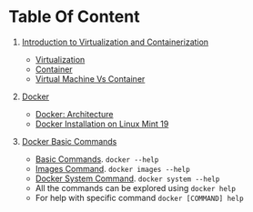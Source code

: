 # Table Of Content

1. [Introduction to Virtualization and Containerization](https://github.com/sbhusal123/Docker-And-Containerization/blob/master/Introduction%20to%20Virtualization%20and%20Containerization%20.md)
    - [Virtualization](https://github.com/sbhusal123/Docker-And-Containerization/blob/master/Introduction%20to%20Virtualization%20and%20Containerization%20.md#i-virtualization)
    - [Container](https://github.com/sbhusal123/Docker-And-Containerization/blob/master/Introduction%20to%20Virtualization%20and%20Containerization%20.md#ii-container)
    - [Virtual Machine Vs Container](https://github.com/sbhusal123/Docker-And-Containerization/blob/master/Introduction%20to%20Virtualization%20and%20Containerization%20.md#virtual-machine-vs--container)
    
2. [Docker](https://github.com/sbhusal123/Docker-And-Containerization/blob/master/Docker.md)
    - [Docker: Architecture](https://github.com/sbhusal123/Docker-And-Containerization/blob/master/Docker.md#1-docker-architecture)
    - [Docker Installation on Linux Mint 19](https://computingforgeeks.com/install-docker-and-docker-compose-on-linux-mint-19/)

3. [Docker Basic Commands](https://github.com/sbhusal123/Docker-And-Containerization/blob/master/Docker%20Basic%20Commands.md)
    - [Basic Commands](https://github.com/sbhusal123/Docker-And-Containerization/blob/master/Docker%20Basic%20Commands.md#i-basic-commands). ``docker --help``
    - [Images Command](https://github.com/sbhusal123/Docker-And-Containerization/blob/master/Docker%20Basic%20Commands.md#ii-images-command). ``docker images --help``
    - [Docker System Command](https://github.com/sbhusal123/Docker-And-Containerization/blob/master/Docker%20Basic%20Commands.md#iv-docker-system-command). ``docker system --help``
    - All the commands can be explored using ``docker help``
    - For help with specific command ``docker [COMMAND] help``
